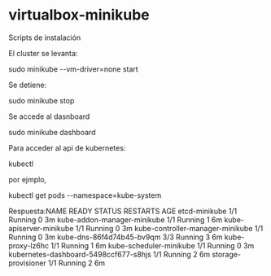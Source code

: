 # virtualbox-minikube
Scripts de instalación

El cluster se levanta:

sudo minikube --vm-driver=none start


Se detiene:

sudo minikube stop

Se accede al dasnboard

sudo minikube dashboard

Para acceder al api de kubernetes:

kubectl

por ejmplo, 

kubectl get pods --namespace=kube-system

Respuesta:NAME                                    READY     STATUS    RESTARTS   AGE
etcd-minikube                           1/1       Running   0          3m
kube-addon-manager-minikube             1/1       Running   1          6m
kube-apiserver-minikube                 1/1       Running   0          3m
kube-controller-manager-minikube        1/1       Running   0          3m
kube-dns-86f4d74b45-bv9qm               3/3       Running   3          6m
kube-proxy-lz6hc                        1/1       Running   1          6m
kube-scheduler-minikube                 1/1       Running   0          3m
kubernetes-dashboard-5498ccf677-s8hjs   1/1       Running   2          6m
storage-provisioner                     1/1       Running   2          6m


